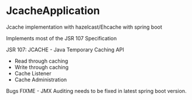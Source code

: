 # JcacheApplication
Jcache implementation with hazelcast/Ehcache with spring boot

Implements most of the JSR 107 Specification

JSR 107: JCACHE - Java Temporary Caching API

- Read through caching
- Write through caching
- Cache Listener
- Cache Administration

Bugs FIXME - JMX Auditing needs to be fixed in latest spring boot version.
